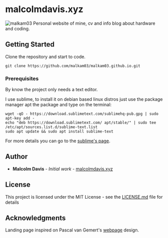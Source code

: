 
# malcolmdavis.xyz
![malkam03](images/malkam03.png)
Personal website of mine, cv and info blog about hardware and coding.

## Getting Started

Clone the repository and start to code.
```
git clone https://github.com/malkam03/malkam03.github.io.git
```

### Prerequisites

By know the project only needs a text editor.

I use sublime, to install it on debian based linux distros just use the package manager apt the package and type on the terminal:
```
wget -qO - https://download.sublimetext.com/sublimehq-pub.gpg | sudo apt-key add -
echo "deb https://download.sublimetext.com/ apt/stable/" | sudo tee /etc/apt/sources.list.d/sublime-text.list
sudo apt update && sudo apt install sublime-text 
```
For more details you can go to the [sublime's page](https://www.sublimetext.com/docs/3/linux_repositories.html).


## Author

* **Malcolm Davis** - *Initial work* - [malcolmdavis.xyz](https://github.com/malkam03/malkam03.github.io)

## License

This project is licensed under the MIT License - see the [LICENSE.md](LICENSE.md) file for details

## Acknowledgments

Landing page inspired on Pascal van Gemert's [webpage](http://www.pascalvangemert.nl/) design.
